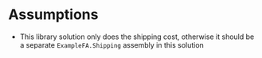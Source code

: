 # Assumptions
- This library solution only does the shipping cost, otherwise it should be a separate `ExampleFA.Shipping` assembly in this solution